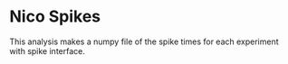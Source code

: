 # Nico Spikes

This analysis makes a numpy file of the spike times for each experiment with spike interface.
